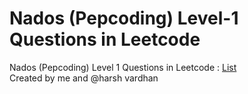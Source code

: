 # Nados (Pepcoding) Level-1 Questions in Leetcode
Nados (Pepcoding) Level 1 Questions in Leetcode : [List](https://bit.ly/3SSoz1y)                      
Created by me and @harsh vardhan
